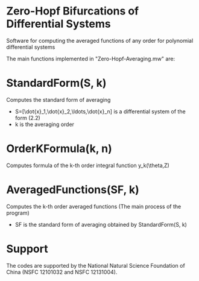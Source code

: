# Zero-Hopf Bifurcations of Differential Systems
Software for computing the averaged functions of any order for polynomial differential systems

The main functions implemented in "Zero-Hopf-Averaging.mw" are:
# StandardForm(S, k) 
Computes the standard form of averaging
- S=[\dot{x}_1,\dot{x}_2,\ldots,\dot{x}_n] is a differential system of the form (2.2)
- k is the averaging order
# OrderKFormula(k, n)
Computes formula of the k-th order integral function y_k(\theta,Z)
# AveragedFunctions(SF, k)
Computes the k-th order averaged functions (The main process of the program)
- SF is the standard form of averaging obtained by StandardForm(S, k)
# Support
The codes are supported by the National Natural Science Foundation of China (NSFC 12101032 and NSFC 12131004).
